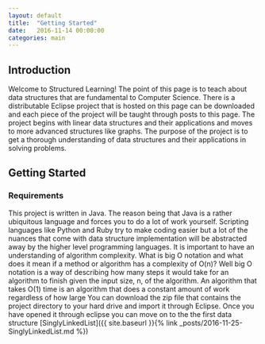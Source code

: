 ```yaml
---
layout: default
title:  "Getting Started"
date:   2016-11-14 00:00:00
categories: main
---
```

## Introduction
Welcome to Structured Learning! The point of this page is to teach about data structures that are fundamental to Computer Science.
There is a distributable Eclipse project that is hosted on this page can be downloaded and each piece of the project will be taught through posts to this page.
The project begins with linear data structures and their applications and moves to more advanced structures like graphs.
The purpose of the project is to get a thorough understanding of data structures and their applications in solving problems.

## Getting Started

### Requirements
This project is written in Java. The reason being that Java is a rather ubiquitous language and forces you to do a lot of work yourself. Scripting languages like Python and Ruby try to make coding easier but a lot of the nuances that come with data structure implementation will be abstracted away by the higher level programming languages. It is important to have an understanding of algorithm complexity. What is big O notation and what does it mean if a method or algorithm has a complexity of O(n)? Well big O notation is a way of describing how many steps it would take for an algorithm to finish given the input size, n, of the algorithm. An algorithm that takes O(1) time is an algorithm that does a constant amount of work regardless of how large
You can download the zip file that contains the project directory to your hard drive and import it through Eclipse. Once you have opened it through eclipse you can move on to the the first data structure [SinglyLinkedList]({{ site.baseurl }}{% link _posts/2016-11-25-SinglyLinkedList.md %})
